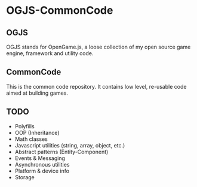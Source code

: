 # OGJS-CommonCode

## OGJS

OGJS stands for OpenGame.js, a loose collection of my open source game engine, framework and utility code.

## CommonCode

This is the common code repository. It contains low level, re-usable code aimed at building games.

## TODO

* Polyfills
* OOP (Inheritance)
* Math classes
* Javascript utilities (string, array, object, etc.)
* Abstract patterns (Entity-Component)
* Events & Messaging
* Asynchronous utilities
* Platform & device info
* Storage